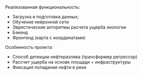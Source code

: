 Реализованная функциональность:
- Загрузка и подготовка данных;
- Обучение нейронной сети
- Эвристические алгоритмы расчета ущерба экологии
- Бэкенд
- Фронтенд (карта с координатами)

Особенность проекта:
- Способ детекции нефтеразлива (трансформер регрессор)
- Рассчет ущерба на основе площади + инфраструктуры
- Фиксация попадания нефти в реки
